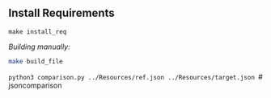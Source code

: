 ## Install Requirements
```
make install_req
```

_Building manually:_

```bash
make build_file
````

```python3 comparison.py ../Resources/ref.json ../Resources/target.json ```# jsoncomparison
